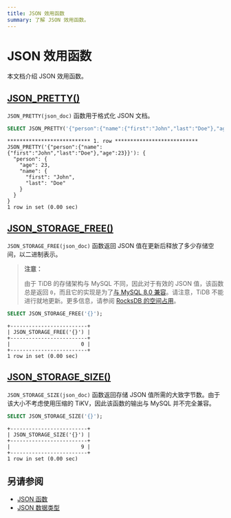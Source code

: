 ```yaml
---
title: JSON 效用函数
summary: 了解 JSON 效用函数。
---
```


# JSON 效用函数

本文档介绍 JSON 效用函数。

## [JSON_PRETTY()](https://dev.mysql.com/doc/refman/8.0/en/json-utility-functions.html#function_json-pretty)

`JSON_PRETTY(json_doc)` 函数用于格式化 JSON 文档。

```sql
SELECT JSON_PRETTY('{"person":{"name":{"first":"John","last":"Doe"},"age":23}}')\G
```

```
*************************** 1. row ***************************
JSON_PRETTY('{"person":{"name":{"first":"John","last":"Doe"},"age":23}}'): {
  "person": {
    "age": 23,
    "name": {
      "first": "John",
      "last": "Doe"
    }
  }
}
1 row in set (0.00 sec)
```

## [JSON_STORAGE_FREE()](https://dev.mysql.com/doc/refman/8.0/en/json-utility-functions.html#function_json-storage-free)

`JSON_STORAGE_FREE(json_doc)` 函数返回 JSON 值在更新后释放了多少存储空间，以二进制表示。

> **注意：**
>
> 由于 TiDB 的存储架构与 MySQL 不同，因此对于有效的 JSON 值，该函数总是返回 `0`，而且它的实现是为了[与 MySQL 8.0 兼容](/mysql-compatibility.md)。请注意，TiDB 不能进行就地更新。更多信息，请参阅 [RocksDB 的空间占用](/storage-engine/rocksdb-overview.md#rocksdb-的空间占用)。

```sql
SELECT JSON_STORAGE_FREE('{}');
```

```
+-------------------------+
| JSON_STORAGE_FREE('{}') |
+-------------------------+
|                       0 |
+-------------------------+
1 row in set (0.00 sec)
```

## [JSON_STORAGE_SIZE()](https://dev.mysql.com/doc/refman/8.0/en/json-utility-functions.html#function_json-storage-size)

`JSON_STORAGE_SIZE(json_doc)` 函数返回存储 JSON 值所需的大致字节数。由于该大小不考虑使用压缩的 TiKV，因此该函数的输出与 MySQL 并不完全兼容。

```sql
SELECT JSON_STORAGE_SIZE('{}');
```

```
+-------------------------+
| JSON_STORAGE_SIZE('{}') |
+-------------------------+
|                       9 |
+-------------------------+
1 row in set (0.00 sec)
```

## 另请参阅

- [JSON 函数](/functions-and-operators/json-functions.md)
- [JSON 数据类型](/data-type-json.md)